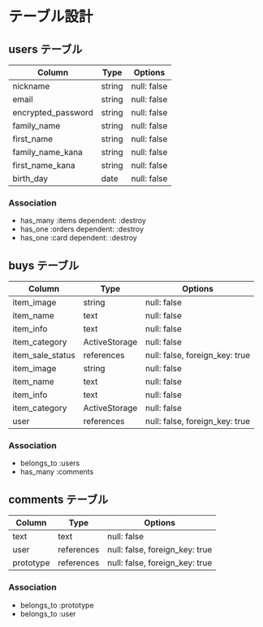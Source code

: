 # テーブル設計

## users テーブル

| Column             | Type   | Options     |
| ------------------ | ------ | ----------- |
| nickname           | string | null: false |
| email              | string | null: false |
| encrypted_password | string | null: false |
| family_name        | string | null: false |
| first_name         | string | null: false |
| family_name_kana   | string | null: false |
| first_name_kana    | string | null: false |
| birth_day          | date   | null: false |


### Association

- has_many :items dependent: :destroy
- has_one :orders dependent: :destroy
- has_one :card dependent: :destroy

## buys テーブル

| Column     | Type          | Options                        |
| ---------- | ------------- | ------------------------------ |
| item_image      | string        | null: false                    |
| item_name | text          | null: false                    |
| item_info    | text          | null: false                    |
| item_category | ActiveStorage | null: false                    |
| item_sale_status | references    | null: false, foreign_key: true |
| item_image      | string        | null: false                    |
| item_name | text          | null: false                    |
| item_info    | text          | null: false                    |
| item_category | ActiveStorage | null: false                    |
| user       | references    | null: false, foreign_key: true |

### Association

- belongs_to :users
- has_many :comments

## comments テーブル

| Column    | Type       | Options                        |
| --------- | ---------- | ------------------------------ |
| text      | text       | null: false                    |
| user      | references | null: false, foreign_key: true |
| prototype | references | null: false, foreign_key: true |

### Association

- belongs_to :prototype
- belongs_to :user